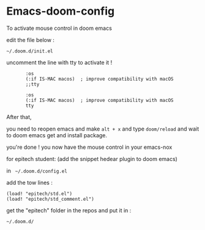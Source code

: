 # Emacs-doom-config


To activate mouse control in doom emacs

edit the file below : 

```~/.doom.d/init.el```

uncomment the line with tty to activate it !
```
       :os
       (:if IS-MAC macos)  ; improve compatibility with macOS
       ;;tty   
```

```
       :os
       (:if IS-MAC macos)  ; improve compatibility with macOS
       tty   
```

After that, 

you need to reopen emacs and make ```alt + x``` and type ```doom/reload``` and wait to doom emacs get and
install package. 

you're done ! you now have the mouse control in your emacs-nox 


for epitech student: (add the snippet hedear plugin to doom emacs) 

in ``` ~/.doom.d/config.el```

add the tow lines : 

```
(load! "epitech/std.el")
(load! "epitech/std_comment.el")
```

get the "epitech" folder in the repos and put it in : 


```~/.doom.d/```


